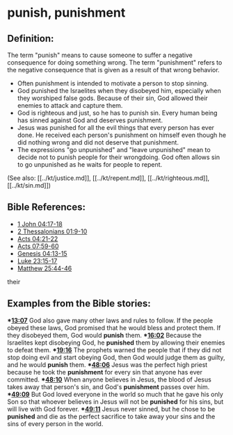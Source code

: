 # punish, punishment #

## Definition: ##

The term "punish" means to cause someone to suffer a negative consequence for doing something wrong. The term "punishment" refers to the negative consequence that is given as a result of that wrong behavior.

* Often punishment is intended to motivate a person to stop sinning.
* God punished the Israelites when they disobeyed him, especially when they worshiped false gods. Because of their sin, God allowed their enemies to attack and capture them.
* God is righteous and just, so he has to punish sin. Every human being has sinned against God and deserves punishment.
* Jesus was punished for all the evil things that every person has ever done. He received each person's punishment on himself even though he did nothing wrong and did not deserve that punishment.
* The expressions "go unpunished" and "leave unpunished" mean to decide not to punish people for their wrongdoing. God often allows sin to go unpunished as he waits for people to repent.

(See also: [[../kt/justice.md]], [[../kt/repent.md]], [[../kt/righteous.md]], [[../kt/sin.md]])

## Bible References: ##

* [1 John 04:17-18](en/tn/1jn/help/04/17)
* [2 Thessalonians 01:9-10](en/tn/2th/help/01/09)
* [Acts 04:21-22](en/tn/act/help/04/21)
* [Acts 07:59-60](en/tn/act/help/07/59)
* [Genesis 04:13-15](en/tn/gen/help/04/13)
* [Luke 23:15-17](en/tn/luk/help/23/15)
* [Matthew 25:44-46](en/tn/mat/help/25/44)

their
## Examples from the Bible stories: ##

  __*[13:07](en/tn/obs/help/13/07)__ God also gave many other laws and rules to follow. If the people obeyed these laws, God promised that he would bless and protect them. If they disobeyed them, God would __punish__ them. 
  __*[16:02](en/tn/obs/help/16/02)__ Because the Israelites kept disobeying God, he __punished__ them by allowing their enemies to defeat them. 
  __*[19:16](en/tn/obs/help/19/16)__ The prophets warned the people that if they did not stop doing evil and start obeying God, then God would judge them as guilty, and he would __punish__ them. 
  __*[48:06](en/tn/obs/help/48/06)__ Jesus was the perfect high priest because he took the __punishment__ for every sin that anyone has ever committed.
  __*[48:10](en/tn/obs/help/48/10)__ When anyone believes in Jesus, the blood of Jesus takes away that person's sin, and God's __punishment__ passes over him.
  __*[49:09](en/tn/obs/help/49/09)__ But God loved everyone in the world so much that he gave his only Son so that whoever believes in Jesus will not be __punished__ for his sins, but will live with God forever.
  __*[49:11](en/tn/obs/help/49/11)__ Jesus never sinned, but he chose to be __punished__ and die as the perfect sacrifice to take away your sins and the sins of every person in the world.